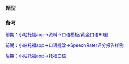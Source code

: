 ### 题型

### 备考

<font color="blue">前期：小站托福app→资料→口语模板/黄金口语80题</font>

<font color="blue">前期：小站托福app→口语批改→SpeechRater评分报告样例</font>

<font color="blue">后期：小站托福app→托福口语</font>
